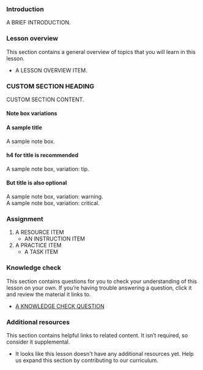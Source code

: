 ### Introduction

A BRIEF INTRODUCTION.

### Lesson overview

This section contains a general overview of topics that you will learn in this lesson.

- A LESSON OVERVIEW ITEM.

### CUSTOM SECTION HEADING

CUSTOM SECTION CONTENT.

#### Note box variations

<div class="lesson-note" markdown="1">
<h4>A sample title</h4>
A sample note box.
</div>

<div class="lesson-note lesson-note--tip" markdown="1">
<h4>h4 for title is recommended</h4>
A sample note box, variation: tip.
</div>

<div class="lesson-note lesson-note--warning" markdown="1">
<h4>But title is also optional</h4>
A sample note box, variation: warning.
</div>

<div class="lesson-note lesson-note--critical" markdown="1">
A sample note box, variation: critical.
</div>

### Assignment

<div class="lesson-content__panel" markdown="1">

1. A RESOURCE ITEM
   - AN INSTRUCTION ITEM
2. A PRACTICE ITEM
   - A TASK ITEM
</div>

### Knowledge check

This section contains questions for you to check your understanding of this lesson on your own. If you’re having trouble answering a question, click it and review the material it links to.

- [A KNOWLEDGE CHECK QUESTION](A-KNOWLEDGE-CHECK-URL)

### Additional resources

This section contains helpful links to related content. It isn’t required, so consider it supplemental.

- It looks like this lesson doesn't have any additional resources yet. Help us expand this section by contributing to our curriculum.

